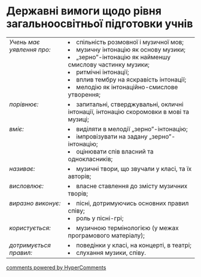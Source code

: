 <div id="hypercomments_widget" class="js-hypercomments-widget invisible"></div>

# Державні вимоги  щодо рівня загальноосвітньої підготовки учнів

<table>
<tbody>
  <tr>
    <td style="vertical-align:top !important;">
<i>Учень має уявлення про:</i><br></td>
<td><li>спільність розмовної і музичної мов; </li>
<li>музичну інтонацію як основу музики;</li>
<li>„зерно”-інтонацію як найменшу смислову частинку музики;</li>
<li>ритмічні інтонації;</li>
<li>вплив тембру на яскравість інтонації;</li>
<li>мелодію як інтонаційно-смислове утворення;</li>
</td>
</tr>
<tr>
    <td style="vertical-align:top !important;">
<i>порівнює:</i><br></td>
<td><li>запитальні, стверджувальні, окличні інтонації, інтонацію скоромовки в мові та музиці;</li></td>
</tr>
<tr>
<td style="vertical-align:top !important;">
<i>вміє:</i><br></td>
<td><li>виділяти  в мелодії „зерно”-інтонацію;</li>
<li>імпровізувати на задану „зерно”-інтонацію;</li>
<li>оцінювати спів власний  та однокласників;</li></td>
</tr>
<tr>
    <td style="vertical-align:top !important;">
<i>називає:</i><br></td>
<td><li>музичні твори, що звучали у класі, та їх авторів;</li></td>
</tr>
<tr>    
    <td style="vertical-align:top !important;">
<i>висловлює:</i><br></td>
<td><li>власне ставлення до змісту музичних творів;</li></td>
</tr>
<tr>
    <td style="vertical-align:top !important;">
<i>виразно виконує:</i><br></td>
<td><li>пісні, дотримуючись основних правил співу;</li>
<li>роль у пісні-грі;</li></td>
</tr>
<tr>
    <td style="vertical-align:top !important;">
<i>користується:</i></td>
<td style="vertical-align:top !important;"><li>музичною термінологією (у межах програмового матеріалу);</li></td>
</tr>
<tr>
<td style="vertical-align:top !important;">
<i>дотримується правил:</i><br></td>
<td><li>поведінки у класі, на концерті, в театрі; </li>
<li>слухання музики, співу.</li></td>
</tr>
</tbody>
</table>

<div class="js-hypercomments-container">
    <a href="http://hypercomments.com" class="hc-link" title="comments widget">comments powered by HyperComments</a>
</div>